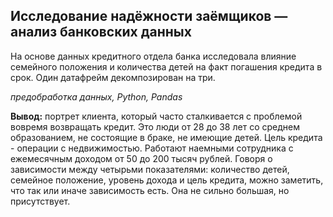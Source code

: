 ## Исследование надёжности заёмщиков — анализ банковских данных

На основе данных кредитного отдела банка исследовала влияние семейного положения и количества детей на факт погашения кредита в срок. Один датафрейм декомпозирован на три.

*предобработка данных, Python, Pandas*

**Вывод:** портрет клиента, который часто сталкивается с проблемой вовремя возвращать кредит. Это люди от 28 до 38 лет со среднем образованием, не состоящие в браке, не имеющие детей. Цель кредита - операции с недвижимостью. Работают наемными сотрудника с ежемесячным доходом от 50 до 200 тысяч рублей. Говоря о зависимости между четырьми показателями: количество детей, семейное положение, уровень дохода и цель кредита, можно заметить, что так или иначе зависимость есть. Она не сильно большая, но присутствует. 
